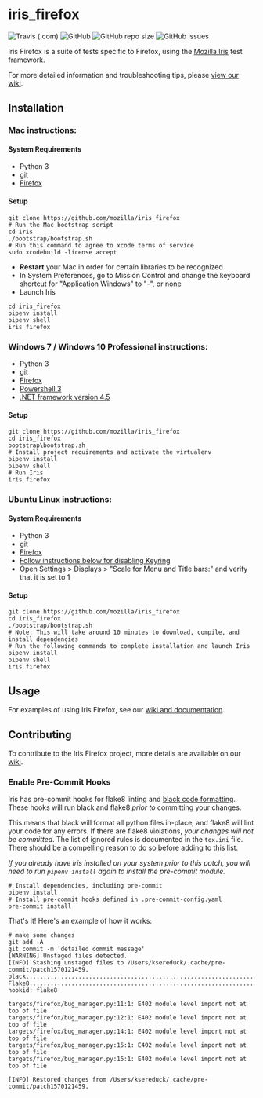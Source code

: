 # iris_firefox

![Travis (.com)](https://img.shields.io/travis/com/mozilla/iris_firefox)
![GitHub](https://img.shields.io/github/license/mozilla/iris_firefox)
![GitHub repo size](https://img.shields.io/github/repo-size/mozilla/iris_firefox)
![GitHub issues](https://img.shields.io/github/issues/mozilla/iris_firefox)

Iris Firefox is a suite of tests specific to Firefox, using the [Mozilla Iris](https://github.com/mozilla/iris) test framework.

For more detailed information and troubleshooting tips, please [view our wiki](https://github.com/mozilla/iris_firefox/wiki).

## Installation

### Mac instructions:

#### System Requirements

 - Python 3
 - git
 - [Firefox](https://www.mozilla.org/en-US/firefox/new/)

#### Setup

```
git clone https://github.com/mozilla/iris_firefox
# Run the Mac bootstrap script
cd iris
./bootstrap/bootstrap.sh
# Run this command to agree to xcode terms of service
sudo xcodebuild -license accept
```
 - **Restart** your Mac in order for certain libraries to be recognized
 - In System Preferences, go to Mission Control and change the keyboard shortcut for "Application Windows" to "-", or none
 - Launch Iris
```
cd iris_firefox
pipenv install
pipenv shell
iris firefox
```

### Windows 7 / Windows 10 Professional instructions:

- Python 3
- git
- [Firefox](https://www.mozilla.org/en-US/firefox/new/)
- [Powershell 3](https://www.microsoft.com/en-us/download/details.aspx?id=34595)
- [.NET framework version 4.5](https://www.microsoft.com/en-us/download/details.aspx?id=30653)

#### Setup

```
git clone https://github.com/mozilla/iris_firefox
cd iris_firefox
bootstrap\bootstrap.sh
# Install project requirements and activate the virtualenv
pipenv install
pipenv shell
# Run Iris
iris firefox
```

### Ubuntu Linux instructions:

#### System Requirements

 - Python 3
 - git
 - [Firefox](https://www.mozilla.org/en-US/firefox/new/)
 - [Follow instructions below for disabling Keyring](https://github.com/mozilla/iris_firefox/wiki/Setup#disable-system-keyring)
 - Open Settings > Displays > "Scale for Menu and Title bars:" and verify that it is set to 1

#### Setup
```
git clone https://github.com/mozilla/iris_firefox
cd iris_firefox
./bootstrap/bootstrap.sh
# Note: This will take around 10 minutes to download, compile, and install dependencies
# Run the following commands to complete installation and launch Iris
pipenv install
pipenv shell
iris firefox
```

## Usage

For examples of using Iris Firefox, see our [wiki and documentation](https://github.com/mozilla/iris_firefox/wiki/Basic-Workflow).

## Contributing

To contribute to the Iris Firefox project, more details are available on our [wiki](https://github.com/mozilla/iris_firefox/wiki/Contributions).

### Enable Pre-Commit Hooks

Iris has pre-commit hooks for flake8 linting and [black code formatting](https://pypi.org/project/black/). These hooks will run black and flake8 *prior to* committing your changes.

This means that black will format all python files in-place, and flake8 will lint your code for any errors.
If there are flake8 violations, *your changes will not be committed*. The list of ignored rules is documented in the
`tox.ini` file. There should be a compelling reason to do so before adding to this list.

*If you already have iris installed on your system prior to this patch, you will need to run `pipenv install` again to install the pre-commit module.*

```
# Install dependencies, including pre-commit
pipenv install
# Install pre-commit hooks defined in .pre-commit-config.yaml
pre-commit install
```

That's it! Here's an example of how it works:
```
# make some changes
git add -A
git commit -m 'detailed commit message'
[WARNING] Unstaged files detected.
[INFO] Stashing unstaged files to /Users/ksereduck/.cache/pre-commit/patch1570121459.
black....................................................................Passed
Flake8...................................................................Failed
hookid: flake8

targets/firefox/bug_manager.py:11:1: E402 module level import not at top of file
targets/firefox/bug_manager.py:12:1: E402 module level import not at top of file
targets/firefox/bug_manager.py:14:1: E402 module level import not at top of file
targets/firefox/bug_manager.py:15:1: E402 module level import not at top of file
targets/firefox/bug_manager.py:16:1: E402 module level import not at top of file

[INFO] Restored changes from /Users/ksereduck/.cache/pre-commit/patch1570121459.
```

